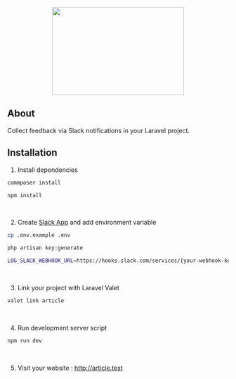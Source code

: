 

<p align="center"><img src="https://github.com/capsulescodes/articles/blob/main/capsules-articles-image.png" width="300px" height="200px" /></p>


## About

Collect feedback via Slack notifications in your Laravel project.


## Installation

1. Install dependencies

```bash
commposer install

npm install
```

<br>

2. Create [Slack App](https://api.slack.com/apps?new_app=1) and add environment variable

```bash
cp .env.example .env

php artisan key:generate

LOG_SLACK_WEBHOOK_URL=https://hooks.slack.com/services/{your-webhook-key}
```

<br>

3. Link your project with Laravel Valet

```bash
valet link article
```

<br>

4. Run development server script

```bash
npm run dev
```

<br>

5. Visit your website : http://article.test
